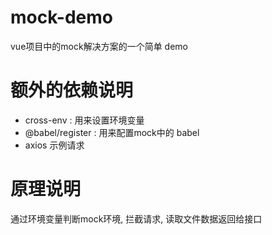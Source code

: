 # mock-demo
vue项目中的mock解决方案的一个简单 demo

# 额外的依赖说明
- cross-env : 用来设置环境变量
- @babel/register : 用来配置mock中的 babel
- axios 示例请求

# 原理说明
通过环境变量判断mock环境, 拦截请求, 读取文件数据返回给接口
